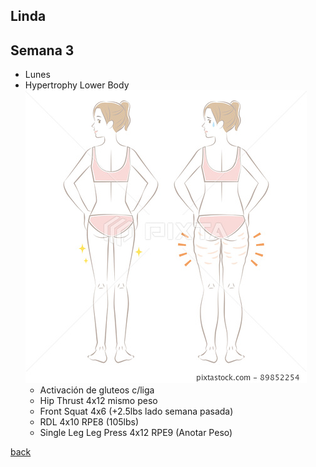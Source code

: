 
## Linda

## Semana 3
  - Lunes
  - Hypertrophy Lower Body
    ![Octocat](./assets/images/lower-body.jpg)
    - Activación de gluteos c/liga
    - Hip Thrust 4x12 mismo peso
    - Front Squat 4x6 (+2.5lbs lado semana pasada)
    - RDL 4x10 RPE8 (105lbs)
    - Single Leg Leg Press 4x12 RPE9 (Anotar Peso)


[back](./)
